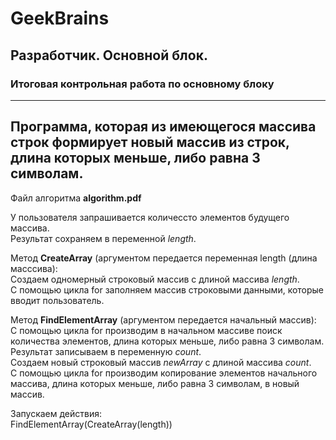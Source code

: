 # GeekBrains
## Разработчик. Основной блок.
### Итоговая контрольная работа по основному блоку
---
Программа, которая из имеющегося массива строк формирует новый массив из строк, длина которых меньше, либо равна 3 символам.
---
Файл алгоритма **algorithm.pdf**

У пользователя запрашивается количессто элементов будущего массива.</br>
Рeзультат сохраняем в переменной _length_.</br>

Метод **CreateArray** (аргументом передается переменная length (длина масссива):</br>
Создаем одномерный строковый массив с длиной массива _length_.</br>
С помощью цикла for заполняем массив строковыми данными, которые вводит пользователь.</br>

Метод **FindElementArray** (аргументом передается начальный массив):</br>
С помощью цикла for производим в начальном массиве поиск количества элементов, длина которых меньше, либо равна 3 символам.</br>
Результат записываем в переменную _count_.</br>
Создаем новый строковый массив _newArray_ с длиной массива _count_.</br>
С помощью цикла for производим копирование элементов начального массива, длина которых меньше, либо равна 3 символам, в новый массив.</br>

Запускаем действия:</br>
FindElementArray(CreateArray(length))</br>
